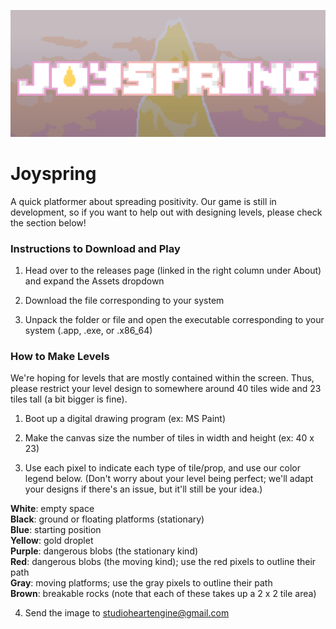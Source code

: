 ![](graphics/marketing/banner.png?raw=true)

# Joyspring
A quick platformer about spreading positivity. Our game is still in development, so if you want to help out with designing levels, please check the section below!
### Instructions to Download and Play
1. Head over to the releases page (linked in the right column under About) and expand the Assets dropdown

2. Download the file corresponding to your system

3. Unpack the folder or file and open the executable corresponding to your system (.app, .exe, or .x86_64)

### How to Make Levels
We're hoping for levels that are mostly contained within the screen. Thus, please restrict your level design to somewhere around 40 tiles wide and 23 tiles tall (a bit bigger is fine).
1. Boot up a digital drawing program (ex: MS Paint)

2. Make the canvas size the number of tiles in width and height (ex: 40 x 23)

3. Use each pixel to indicate each type of tile/prop, and use our color legend below. (Don't worry about your level being perfect; we'll adapt your designs if there's an issue, but it'll still be your idea.)    

**White**: empty space   
**Black**: ground or floating platforms (stationary)   
**Blue**: starting position   
**Yellow**: gold droplet   
**Purple**: dangerous blobs (the stationary kind)   
**Red**: dangerous blobs (the moving kind); use the red pixels to outline their path   
**Gray**: moving platforms; use the gray pixels to outline their path   
**Brown**: breakable rocks (note that each of these takes up a 2 x 2 tile area)   

4. Send the image to studioheartengine@gmail.com
